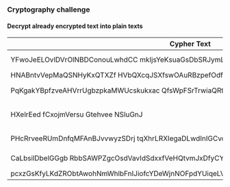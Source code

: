 ### Cryptography challenge

#### Decrypt already encrypted text into plain texts

|Cypher Text | Key | Plain text |
|-----------|----|---------|
|YFwoJeELOvlDVrOlNBDConouLwhdCC mkIjsYeKsuaGsDbSRJymLJVOaYNQRrgKBSifPOdnCbUleWCbf| 4 | Yellow submarine |
|HNABntvVepMaQSNHyKxQTXZf HVbQXcqJSXfswOAuRBzpefOdfBeylimeqDHDlFc | 7 | Hey Jude |
|PqKgakYBpfzveAHVrrUgbzpkaMWUcskukxac QfsWpFSrTrwiaQRtSsXesGlrBqv | 3 | Paperback Writer |
|HXelrEed fCxojmVersu Gtehvee NSluGnJ | 1 | Here Comes the sun |
|PHcRrveeRUmDnfqMFAnBJvvwyzSDrj tqXhrLRXIegaDLwdInIGCvqelcjzU | 5 | Penny Lane |
|CaLbsilDbelGGgb RbbSAWPZgcOsdVavIdSdxxfVeHQtvmJxDfyCYwo | 4 | Cil Academy |
|pcxzGsKfyLKdZRObtAwohNmWhlbFnIJiofcYDeWjnNOFpdYUiqeLVqcKsUXJWeYttITQzGpFaILWQkRU!BwhehCh | 7 |pythonista!
